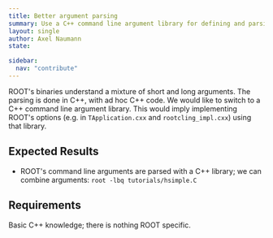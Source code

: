 ```yaml
---
title: Better argument parsing
summary: Use a C++ command line argument library for defining and parsing ROOT's options.
layout: single
author: Axel Naumann
state:

sidebar:
  nav: "contribute"
---
```


ROOT's binaries understand a mixture of short and long arguments. The parsing is done in
C++, with ad hoc C++ code. We would like to switch to a C++ command line argument library.
This would imply implementing ROOT's options (e.g. in `TApplication.cxx` and
`rootcling_impl.cxx`) using that library.

## Expected Results
* ROOT's command line arguments are parsed with a C++ library; we can combine arguments:
`root -lbq tutorials/hsimple.C`

## Requirements
Basic C++ knowledge; there is nothing ROOT specific.
